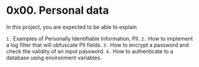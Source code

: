 # 0x00. Personal data

In this project, you are expected to be able to explain

`1.` Examples of Personally Identifiable Information, PII.
`2.` How to implement a log filter that will obfuscate PII fields.
`3.` How to encrypt a password and check the validity of an input password.
`4.` How to authenticate to a database using environment variables.
